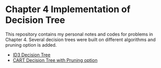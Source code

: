 # Chapter 4 Implementation of Decision Tree

This repository contains my personal notes and codes for problems in Chapter 4. Several decision trees were built on different algorithms and pruning option is added.

- [ID3 Decision Tree](https://github.com/Hatchin/Machine-Learning-Zhou_Zhihua/tree/master/Chap4/Problem4.3)
- [CART Decision Tree with Pruning option](https://github.com/Hatchin/Machine-Learning-Zhou_Zhihua/tree/master/Chap4/Problem4.4)

